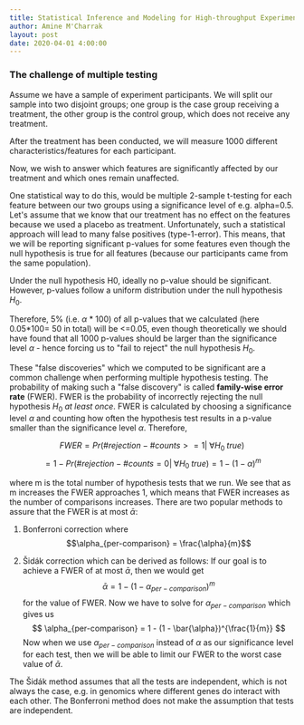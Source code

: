 ```yaml
---
title: Statistical Inference and Modeling for High-throughput Experiments
author: Amine M'Charrak
layout: post
date: 2020-04-01 4:00:00
---
```


<!--
notes for week 1 of class in: HarvardX: PH525.3x Statistical Inference and Modeling for High-throughput Experiments
-->

### The challenge of multiple testing

Assume we have a sample of experiment participants. We will split our sample into two disjoint groups; one group is the case group receiving a treatment, the other group is the control group, which does not receive any treatment.

After the treatment has been conducted, we will measure 1000 different characteristics/features for each participant.

Now, we wish to answer which features are significantly affected by our treatment and which ones remain unaffected.

One statistical way to do this, would be multiple 2-sample t-testing for each feature between our two groups using a significance level of e.g. alpha=0.5. Let's assume that we know that our treatment has no effect on the features because we used a placebo as treatment. Unfortunately, such a statistical approach will lead to many false positives (type-1-error). This means, that we will be reporting significant p-values for some features even though the null hypothesis is true for all features (because our participants came from the same population).

Under the null hypothesis H0, ideally no p-value should be significant. However, p-values follow a uniform distribution under the null hypothesis $H_0$.

Therefore, 5% (i.e. $\alpha$ * 100) of all p-values that we calculated (here 0.05*100= 50 in total) will be <=0.05, even though theoretically we should have found that all 1000 p-values should be larger than the significance level $\alpha$ - hence forcing us to "fail to reject" the null hypothesis $H_0$.

These "false discoveries" which we computed to be significant are a common challenge when performing multiple hypothesis testing. The probability of making such a "false discovery" is called **family-wise error rate** (FWER). FWER is the probability of incorrectly rejecting the null hypothesis $H_0$ *at least once*. FWER is calculated by choosing a significance level $\alpha$ and counting how often the hypothesis test results in a p-value smaller than the significance level $\alpha$. Therefore,

$$ FWER = Pr(\#rejection - \#counts >= 1 \vert \; \forall H_0 \;true)$$
$$ = 1 - Pr(\#rejection - \#counts = 0\vert \; \forall H_0 \;true) = 1 - (1-\alpha)^m $$

where m is the total number of hypothesis tests that we run. We see that as m increases the FWER approaches 1, which means that FWER increases as the number of comparisons increases. There are two popular methods to assure that the FWER is at most $\bar{\alpha}$:

1) Bonferroni correction where
$$\alpha_{per-comparison} = \frac{\alpha}{m}$$

2) Šidák correction which can be derived as follows: If our goal is to achieve a FWER of at most $\bar{\alpha}$, then we would get $$\bar{\alpha} = 1 - (1-\alpha_{per-comparison})^m $$ for the value of FWER. Now we have to solve for $\alpha_{per-comparison}$ which gives us
$$ \alpha_{per-comparison} = 1 - (1 - \bar{\alpha})^{\frac{1}{m}} $$
Now when we use $\alpha_{per-comparison}$ instead of $\alpha$ as our significance level for each test, then we will be able to limit our FWER to the worst case value of $\bar{\alpha}$.

The Šidák method assumes that all the tests are independent, which is not always the case, e.g. in genomics where different genes do interact with each other. The Bonferroni method does not make the assumption that tests are independent.
